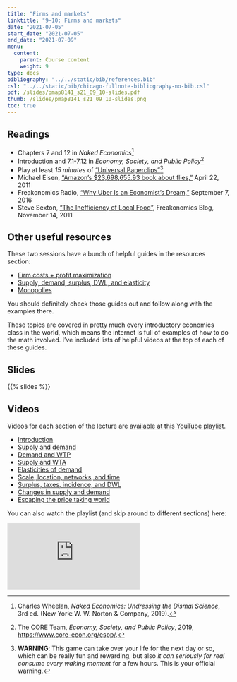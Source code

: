 ```yaml
---
title: "Firms and markets"
linktitle: "9–10: Firms and markets"
date: "2021-07-05"
start_date: "2021-07-05"
end_date: "2021-07-09"
menu:
  content:
    parent: Course content
    weight: 9
type: docs
bibliography: "../../static/bib/references.bib"
csl: "../../static/bib/chicago-fullnote-bibliography-no-bib.csl"
pdf: /slides/pmap8141_s21_09_10-slides.pdf
thumb: /slides/pmap8141_s21_09_10-slides.png
toc: true
---
```


## Readings

-   <i class="fas fa-book"></i> Chapters 7 and 12 in *Naked Economics*[^1]
-   <i class="fas fa-book"></i> Introduction and 7.1-7.12 in *Economy, Society, and Public Policy*[^2]
-   <i class="fas fa-trophy"></i> Play at least *15 minutes* of [“Universal Paperclips”](http://www.decisionproblem.com/paperclips/)[^3]
-   <i class="fas fa-external-link-square-alt"></i> Michael Eisen, [“Amazon’s \$23,698,655.93 book about flies,”](http://www.michaeleisen.org/blog/?p=358) April 22, 2011
-   <i class="fas fa-podcast"></i> Freakonomics Radio, [“Why Uber Is an Economist’s Dream,”](http://freakonomics.com/podcast/uber-economists-dream/) September 7, 2016
-   <i class="fas fa-external-link-square-alt"></i> Steve Sexton, [“The Inefficiency of Local Food”](http://freakonomics.com/2011/11/14/the-inefficiency-of-local-food/), Freakonomics Blog, November 14, 2011

## Other useful resources

These two sessions have a bunch of helpful guides in the resources section:

-   [Firm costs + profit maximization](/resource/costs/)
-   [Supply, demand, surplus, DWL, and elasticity](/resource/supply-demand/)
-   [Monopolies](/resource/monopoly/)

You should definitely check those guides out and follow along with the examples there.

These topics are covered in pretty much every introductory economics class in the world, which means the internet is full of examples of how to do the math involved. I’ve included lists of helpful videos at the top of each of these guides.

## Slides

{{% slides %}}

## Videos

Videos for each section of the lecture are [available at this YouTube playlist](https://www.youtube.com/playlist?list=PLS6tnpTr39sGEdlKqFxcnGWFDSr77sF3Q).

-   [Introduction](https://www.youtube.com/watch?v=sekXtpq_c4A&list=PLS6tnpTr39sGEdlKqFxcnGWFDSr77sF3Q)
-   [Supply and demand](https://www.youtube.com/watch?v=ITFlBSTtVlc&list=PLS6tnpTr39sGEdlKqFxcnGWFDSr77sF3Q)
-   [Demand and WTP](https://www.youtube.com/watch?v=vs1ZbLIcJqc&list=PLS6tnpTr39sGEdlKqFxcnGWFDSr77sF3Q)
-   [Supply and WTA](https://www.youtube.com/watch?v=uRpcNoTpOZo&list=PLS6tnpTr39sGEdlKqFxcnGWFDSr77sF3Q)
-   [Elasticities of demand](https://www.youtube.com/watch?v=PqnL3kHMzw0&list=PLS6tnpTr39sGEdlKqFxcnGWFDSr77sF3Q)
-   [Scale, location, networks, and time](https://www.youtube.com/watch?v=Xnku65C-4kk&list=PLS6tnpTr39sGEdlKqFxcnGWFDSr77sF3Q)
-   [Surplus, taxes, incidence, and DWL](https://www.youtube.com/watch?v=di14-g7lYsA&list=PLS6tnpTr39sGEdlKqFxcnGWFDSr77sF3Q)
-   [Changes in supply and demand](https://www.youtube.com/watch?v=bp3Lyc9dSeY&list=PLS6tnpTr39sGEdlKqFxcnGWFDSr77sF3Q)
-   [Escaping the price taking world](https://www.youtube.com/watch?v=uo5GNpRjZk4&list=PLS6tnpTr39sGEdlKqFxcnGWFDSr77sF3Q)

You can also watch the playlist (and skip around to different sections) here:

<div class="embed-responsive embed-responsive-16by9">

<iframe class="embed-responsive-item" src="https://www.youtube.com/embed/playlist?list=PLS6tnpTr39sGEdlKqFxcnGWFDSr77sF3Q" frameborder="0" allow="accelerometer; autoplay; encrypted-media; gyroscope; picture-in-picture" allowfullscreen>
</iframe>

</div>

[^1]: Charles Wheelan, *Naked Economics: Undressing the Dismal Science*, 3rd ed. (New York: W. W. Norton & Company, 2019).

[^2]: The CORE Team, *Economy, Society, and Public Policy*, 2019, <https://www.core-econ.org/espp/>.

[^3]: **WARNING**: This game can take over your life for the next day or so, which can be really fun and rewarding, but also *it can seriously for real consume every waking moment* for a few hours. This is your official warning.
